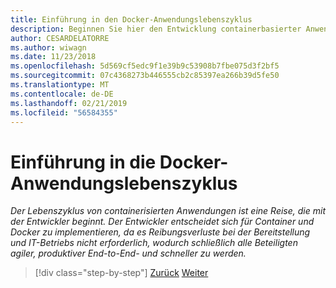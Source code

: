 ```yaml
---
title: Einführung in den Docker-Anwendungslebenszyklus
description: Beginnen Sie hier den Entwicklung containerbasierter Anwendungen Weg.
author: CESARDELATORRE
ms.author: wiwagn
ms.date: 11/23/2018
ms.openlocfilehash: 5d569cf5edc9f1e39b9c53908b7fbe075d3f2bf5
ms.sourcegitcommit: 07c4368273b446555cb2c85397ea266b39d5fe50
ms.translationtype: MT
ms.contentlocale: de-DE
ms.lasthandoff: 02/21/2019
ms.locfileid: "56584355"
---
```

# <a name="introduction-tothe-docker-application-life-cycle"></a>Einführung in die Docker-Anwendungslebenszyklus

*Der Lebenszyklus von containerisierten Anwendungen ist eine Reise, die mit der Entwickler beginnt. Der Entwickler entscheidet sich für Container und Docker zu implementieren, da es Reibungsverluste bei der Bereitstellung und IT-Betriebs nicht erforderlich, wodurch schließlich alle Beteiligten agiler, produktiver End-to-End- und schneller zu werden.*

>[!div class="step-by-step"]
>[Zurück](../docker-containers-images-and-registries.md)
>[Weiter](containers-foundation-for-devops-collaboration.md)